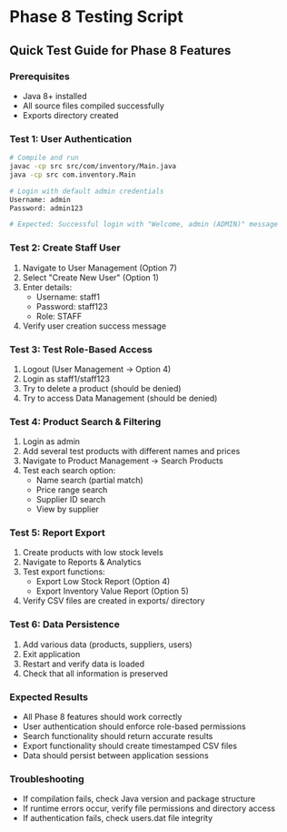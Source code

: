 # Phase 8 Testing Script

## Quick Test Guide for Phase 8 Features

### Prerequisites
- Java 8+ installed
- All source files compiled successfully
- Exports directory created

### Test 1: User Authentication
```bash
# Compile and run
javac -cp src src/com/inventory/Main.java
java -cp src com.inventory.Main

# Login with default admin credentials
Username: admin
Password: admin123

# Expected: Successful login with "Welcome, admin (ADMIN)" message
```

### Test 2: Create Staff User
1. Navigate to User Management (Option 7)
2. Select "Create New User" (Option 1)
3. Enter details:
   - Username: staff1
   - Password: staff123
   - Role: STAFF
4. Verify user creation success message

### Test 3: Test Role-Based Access
1. Logout (User Management → Option 4)
2. Login as staff1/staff123
3. Try to delete a product (should be denied)
4. Try to access Data Management (should be denied)

### Test 4: Product Search & Filtering
1. Login as admin
2. Add several test products with different names and prices
3. Navigate to Product Management → Search Products
4. Test each search option:
   - Name search (partial match)
   - Price range search
   - Supplier ID search
   - View by supplier

### Test 5: Report Export
1. Create products with low stock levels
2. Navigate to Reports & Analytics
3. Test export functions:
   - Export Low Stock Report (Option 4)
   - Export Inventory Value Report (Option 5)
4. Verify CSV files are created in exports/ directory

### Test 6: Data Persistence
1. Add various data (products, suppliers, users)
2. Exit application
3. Restart and verify data is loaded
4. Check that all information is preserved

### Expected Results
- All Phase 8 features should work correctly
- User authentication should enforce role-based permissions
- Search functionality should return accurate results
- Export functionality should create timestamped CSV files
- Data should persist between application sessions

### Troubleshooting
- If compilation fails, check Java version and package structure
- If runtime errors occur, verify file permissions and directory access
- If authentication fails, check users.dat file integrity
